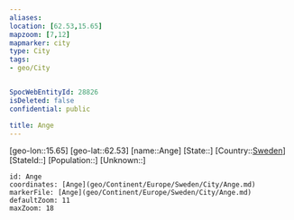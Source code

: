 ```yaml
---
aliases: 
location: [62.53,15.65]
mapzoom: [7,12] 
mapmarker: city 
type: City
tags:
- geo/City


SpocWebEntityId: 28826
isDeleted: false
confidential: public

title: Ange
---
```

[geo-lon::15.65]
[geo-lat::62.53]
[name::Ange]
[State::]
[Country::[Sweden](geo/Continent/Europe/Sweden.md)]
[StateId::]
[Population::]
[Unknown::]


```leaflet
id: Ange
coordinates: [Ange](geo/Continent/Europe/Sweden/City/Ange.md)
markerFile: [Ange](geo/Continent/Europe/Sweden/City/Ange.md)
defaultZoom: 11 
maxZoom: 18
```


